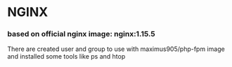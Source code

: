 # NGINX
### based on official nginx image: nginx:1.15.5
There are created user and group to use with maximus905/php-fpm image
and installed some tools like ps and htop